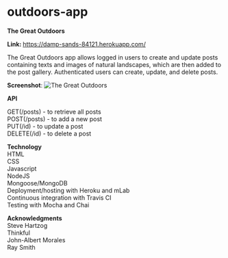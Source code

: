 # outdoors-app

<strong>The Great Outdoors</strong>

<strong>Link: </strong> https://damp-sands-84121.herokuapp.com/

The Great Outdoors app allows logged in users to create and update posts containing texts and images of natural landscapes, which are then added to the post gallery.  Authenticated users can create, update, and delete posts.

<strong>Screenshot</strong>: ![The Great Outdoors](https://github.com/mike31415/outdoors-app/blob/master/greatOutdoors.JPG)

<strong>API</strong>

GET(/posts) - to retrieve all posts  
POST(/posts) - to add a new post  
PUT(/id) - to update a post  
DELETE(/id) - to delete a post

<strong>Technology</strong>  
HTML  
CSS  
Javascript  
NodeJS  
Mongoose/MongoDB  
Deployment/hosting with Heroku and mLab  
Continuous integration with Travis CI  
Testing with Mocha and Chai

<strong> Acknowledgments </strong>  
Steve Hartzog  
Thinkful  
John-Albert Morales  
Ray Smith

